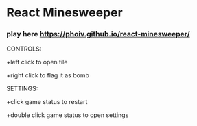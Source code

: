 # React Minesweeper
### play here https://phoiv.github.io/react-minesweeper/

CONTROLS:

+left click to open tile

+right click to flag it as bomb


SETTINGS:

+click game status to restart

+double click game status to open settings
